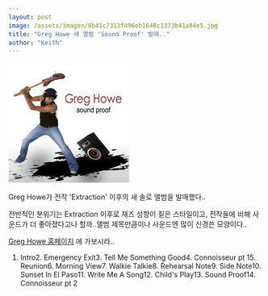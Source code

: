 ```yaml
---
layout: post
image: /assets/images/0b41c7313f496eb1648c1373b41a84e5.jpg
title: "Greg Howe 새 앨범 'Sound Proof' 발매.."
author: "Keith"
---
```


![image](/assets/images/0b41c7313f496eb1648c1373b41a84e5.jpg)

Greg Howe가 전작 'Extraction' 이후의 새 솔로 앨범을 발매했다..

전반적인 분위기는 Extraction 이후로 재즈 성향이 짙은 스타일이고, 전작들에 비해 사운드가 더 좋아졌다고나 할까..앨범 제목만큼이나 사운드엔 많이 신경쓴 모양이다..

[Greg Howe 홈페이지](http://www.greghowe.com)
에 가보시라..

1. Intro2. Emergency Exit3. Tell Me Something Good4. Connoisseur pt 15. Reunion6. Morning View7. Walkie Talkie8. Rehearsal Note9. Side Note10. Sunset In El Paso11. Write Me A Song12. Child's Play13. Sound Proof14. Connoisseur pt 2


